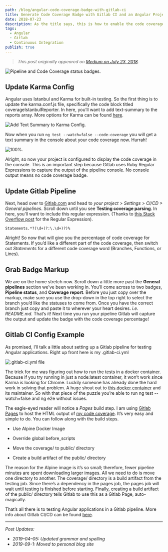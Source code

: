 ```yaml
---
path: /blog/angular-code-coverage-badge-with-gitlab-ci
title: Generate Code Coverage Badge with Gitlab CI and an Angular Project
date: 2018-07-23
description: As the title says, this is how to enable the code coverage badge with Angular on Gitlab CI. Also, I’ll show setting up a Gitlab pipeline for testing an Angular application at the end.
tags:
  - Angular
  - Gitlab
  - Continuous Integration
publish: true
---
```


>_This post originally appeared on [Medium on July 23, 2018](https://medium.com/@caleb.ukle/code-coverage-badge-with-angular-karma-istanbul-on-gitlab-ci-9611b69ad7e)._

![Pipeline and Code Coverage status badges.](/img/badges.png)

## Update Karma Config
Angular uses Istanbul and Karma for built-in testing. So the first thing is to update the karma.conf.js file, specifically the code block titled coverageIstanbulReporter. In here, you’ll want to add text-summary to the reports array. More options for Karma can be found [here](https://github.com/mattlewis92/karma-coverage-istanbul-reporter#list-of-reporters-and-options).

![Add Text Summary to Karma Config.](/img/karma-config.png)

Now when you run `ng test --watch=false --code-coverage` you will get a text summary in the console about your code coverage now. Hurrah!

![100%.](/img/coverage-output.png)

Alright, so now your project is configured to display the code coverage in the console. This is an important step because Gitlab uses Ruby Regular Expressions to capture the output of the pipeline console. No console output means no code coverage badge.

## Update Gitlab Pipeline

Next, head over to [Gitlab.com](https://gitlab.com) and head to *your project > Settings > CI/CD > General pipelines*. Scroll down until you see **Testing coverage parsing**.
In here, you’ll want to include this regular expression. (Thanks to [this Stack Overflow post](https://stackoverflow.com/questions/39658439/how-do-i-extract-test-coverage-from-the-istanbul-text-summary-reporter-with-a-re) for the Regular Expression).

```regex
Statements.*?(\d+(?:\.\d+)?)%
```

Alright! So now that will give you the percentage of code coverage for Statements. If you’d like a different part of the code coverage, then switch out *Statements* for a different code coverage word (Branches, Functions, or Lines).

## Grab Badge Markup

We are on the home stretch now. Scroll down a little more past the **General pipelines** section we’ve been working in. You’ll come across to two badges, **Pipeline status**, and **Coverage report**. Before you just copy over the markup, make sure you use the drop-down in the top right to select the branch you’d like the statuses to come from. Once you have the correct branch just copy and paste it to wherever your heart desires. *i.e. README.md.* That’s it! Next time you run your pipeline Gitlab will capture the output and update the badge with the code coverage percentage!

## Gitlab CI Config Example

As promised, I’ll talk a little about setting up a Gitlab pipeline for testing Angular applications. Right up front here is my .gitlab-ci.yml

![.gitlab-ci.yml file](/img/gitlab-config.png)

The trick for me was figuring out how to run the tests in a docker container. Because if you try running in just a node:latest container, it won’t work since Karma is looking for Chrome. Luckily someone has already done the hard work in solving that problem. A huge shout out to [this docker container](https://hub.docker.com/r/trion/ng-cli-karma/) and its maintainer. So with that piece of the puzzle you’re able to run ng test --watch=false and ng e2e without issues.

The eagle-eyed reader will notice a *Pages* build step. I am using [Gitlab Pages](https://about.gitlab.com/features/pages/) to host the HTML output of [my code coverage](https://caleb-ukle.gitlab.io/shop-the-fridge/). It’s very easy and simple to do. You can follow along with the build steps.

* Use Alpine Docker Image

* Override global before_scripts

* Move the coverage/ to public/ directory

* Create a build artifact of the public/ directory

The reason for the Alpine image is it’s so small; therefore, fewer pipeline minutes are spent downloading larger images. All we need to do is move one directory to another. The coverage/ directory is a build artifact from the testing job. Since there’s a dependency in the pages job, the pages job will wait until testing is finished before starting. Finally, creating a build artifact of the public/ directory tells Gitlab to use this as a Gitlab Page, auto-magically.

That’s all there is to testing Angular applications in a Gitlab pipeline. More info about Gitlab CI/CD can be found [here](https://about.gitlab.com/features/gitlab-ci-cd/).

---
_Post Updates:_
- *2019–04–05: Updated grammar and spelling*
- *2019-09-1: Moved to personal blog site*
